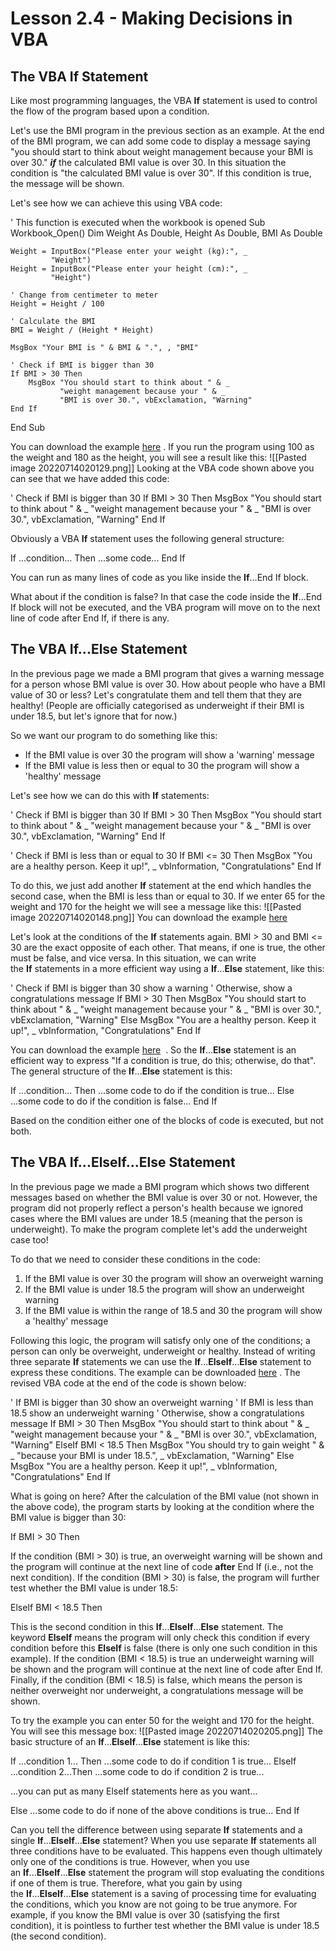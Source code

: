 # Lesson 2.4 - Making Decisions in VBA

## The VBA If Statement

Like most programming languages, the VBA **If** statement is used to control the flow of the program based upon a condition.

Let's use the BMI program in the previous section as an example. At the end of the BMI program, we can add some code to display a message saying "you should start to think about weight management because your BMI is over 30." _**if**_ the calculated BMI value is over 30. In this situation the condition is "the calculated BMI value is over 30". If this condition is true, the message will be shown.

Let's see how we can achieve this using VBA code:

' This function is executed when the workbook is opened
Sub Workbook_Open()
    Dim Weight As Double, Height As Double, BMI As Double

    Weight = InputBox("Please enter your weight (kg):", _
             "Weight")
    Height = InputBox("Please enter your height (cm):", _
             "Height")

    ' Change from centimeter to meter
    Height = Height / 100

    ' Calculate the BMI
    BMI = Weight / (Height * Height)

    MsgBox "Your BMI is " & BMI & ".", , "BMI"

    ' Check if BMI is bigger than 30
    If BMI > 30 Then
        MsgBox "You should start to think about " & _
               "weight management because your " & _
               "BMI is over 30.", vbExclamation, "Warning"
    End If
End Sub

You can download the example [here](https://canvas.ust.hk/courses/44418/files/6294043/download?wrap=1 "01_BMI_with_warning.xlsm") . If you run the program using 100 as the weight and 180 as the height, you will see a result like this:
![[Pasted image 20220714020129.png]]
Looking at the VBA code shown above you can see that we have added this code:

' Check if BMI is bigger than 30
If BMI > 30 Then
    MsgBox "You should start to think about " & _
           "weight management because your " & _
           "BMI is over 30.", vbExclamation, "Warning"
End If

Obviously a VBA **If** statement uses the following general structure:

If ...condition... Then
    ...some code...
End If

You can run as many lines of code as you like inside the **If**...End If block.

What about if the condition is false? In that case the code inside the **If**...End If block will not be executed, and the VBA program will move on to the next line of code after End If, if there is any.

## The VBA If...Else Statement

In the previous page we made a BMI program that gives a warning message for a person whose BMI value is over 30. How about people who have a BMI value of 30 or less? Let's congratulate them and tell them that they are healthy! (People are officially categorised as underweight if their BMI is under 18.5, but let's ignore that for now.)

So we want our program to do something like this:

-   If the BMI value is over 30 the program will show a 'warning' message
-   If the BMI value is less then or equal to 30 the program will show a 'healthy' message

Let's see how we can do this with **If** statements:

' Check if BMI is bigger than 30
If BMI > 30 Then
    MsgBox "You should start to think about " & _
           "weight management because your " & _
           "BMI is over 30.", vbExclamation, "Warning"
End If

' Check if BMI is less than or equal to 30
If BMI <= 30 Then
    MsgBox "You are a healthy person. Keep it up!", _
           vbInformation, "Congratulations"
End If

To do this, we just add another **If** statement at the end which handles the second case, when the BMI is less than or equal to 30. If we enter 65 for the weight and 170 for the height we will see a message like this:
![[Pasted image 20220714020148.png]]
You can download the example [here](https://canvas.ust.hk/courses/44418/files/6294254/download?wrap=1 "02_BMI_with_two_messages_using_if.xlsm")  

Let's look at the conditions of the **If** statements again. BMI > 30 and BMI <= 30 are the exact opposite of each other. That means, if one is true, the other must be false, and vice versa. In this situation, we can write the **If** statements in a more efficient way using a **If**...**Else** statement, like this:

' Check if BMI is bigger than 30 show a warning
' Otherwise, show a congratulations message 
If BMI > 30 Then
    MsgBox "You should start to think about " & _
           "weight management because your " & _
           "BMI is over 30.", vbExclamation, "Warning"
Else
    MsgBox "You are a healthy person. Keep it up!", _
           vbInformation, "Congratulations"
End If

You can download the example [here](https://canvas.ust.hk/courses/44418/files/6294072/download?wrap=1 "03_BMI_with_two_messages_using_if_else.xlsm")  . So the **If**...**Else** statement is an efficient way to express "If a condition is true, do this; otherwise, do that". The general structure of the **If**...**Else** statement is this:

If ...condition... Then
    ...some code to do if the condition is true...
Else
    ...some code to do if the condition is false...
End If

Based on the condition either one of the blocks of code is executed, but not both.

## The VBA If...ElseIf...Else Statement

In the previous page we made a BMI program which shows two different messages based on whether the BMI value is over 30 or not. However, the program did not properly reflect a person's health because we ignored cases where the BMI values are under 18.5 (meaning that the person is underweight). To make the program complete let's add the underweight case too!

To do that we need to consider these conditions in the code:

1.  If the BMI value is over 30 the program will show an overweight warning
2.  If the BMI value is under 18.5 the program will show an underweight warning
3.  If the BMI value is within the range of 18.5 and 30 the program will show a 'healthy' message

Following this logic, the program will satisfy only one of the conditions; a person can only be overweight, underweight or healthy. Instead of writing three separate **If** statements we can use the **If**...**ElseIf**...**Else** statement to express these conditions. The example can be downloaded [here](https://canvas.ust.hk/courses/44418/files/6294129/download?wrap=1 "04_BMI_with_three_messages_using_if_elseif_else.xlsm") . The revised VBA code at the end of the code is shown below:

' If BMI is bigger than 30 show an overweight warning
' If BMI is less than 18.5 show an underweight warning
' Otherwise, show a congratulations message 
If BMI > 30 Then
    MsgBox "You should start to think about " & _
           "weight management because your " & _
           "BMI is over 30.", vbExclamation, "Warning"
ElseIf BMI < 18.5 Then
    MsgBox "You should try to gain weight " & _
           "because your BMI is under 18.5.", _
           vbExclamation, "Warning"
Else
    MsgBox "You are a healthy person. Keep it up!", _
           vbInformation, "Congratulations"
End If

What is going on here? After the calculation of the BMI value (not shown in the above code), the program starts by looking at the condition where the BMI value is bigger than 30:

If BMI > 30 Then

If the condition (BMI > 30) is true, an overweight warning will be shown and the program will continue at the next line of code **after** End If (i.e., not the next condition). If the condition (BMI > 30) is false, the program will further test whether the BMI value is under 18.5:

ElseIf BMI < 18.5 Then

This is the second condition in this **If**...**ElseIf**...**Else** statement. The keyword **ElseIf** means the program will only check this condition if every condition before this **ElseIf** is false (there is only one such condition in this example). If the condition (BMI < 18.5) is true an underweight warning will be shown and the program will continue at the next line of code after End If. Finally, if the condition (BMI < 18.5) is false, which means the person is neither overweight nor underweight, a congratulations message will be shown.

To try the example you can enter 50 for the weight and 170 for the height. You will see this message box:
![[Pasted image 20220714020205.png]]
The basic structure of an **If**...**ElseIf**...**Else** statement is like this:

If ...condition 1... Then
    ...some code to do if condition 1 is true...
ElseIf ...condition 2...Then
    ...some code to do if condition 2 is true...

...you can put as many ElseIf statements here as you want...

Else
    ...some code to do if none of the above conditions is true...
End If

Can you tell the difference between using separate **If** statements and a single **If**...**ElseIf**...**Else** statement? When you use separate **If** statements all three conditions have to be evaluated. This happens even though ultimately only one of the conditions is true. However, when you use an **If**...**ElseIf**...**Else** statement the program will stop evaluating the conditions if one of them is true. Therefore, what you gain by using the **If**...**ElseIf**...**Else** statement is a saving of processing time for evaluating the conditions, which you know are not going to be true anymore. For example, if you know the BMI value is over 30 (satisfying the first condition), it is pointless to further test whether the BMI value is under 18.5 (the second condition).